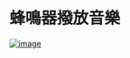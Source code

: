 <h1>蜂鳴器撥放音樂</h1>

[![image](https://github.com/user-attachments/assets/fd64fbbb-360c-4a2b-aaec-6336138c919a)](https://youtu.be/v68ZjGiw69w)

